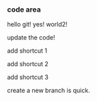 ### code area 

hello git! yes! world2!

update the code!

add shortcut 1

add shortcut 2

add shortcut 3

create a new branch is quick.
